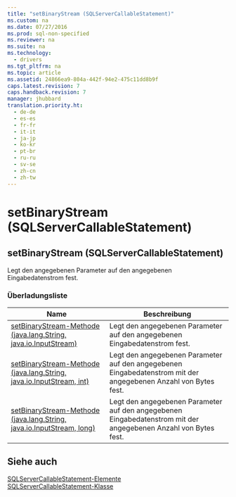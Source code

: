 ```yaml
---
title: "setBinaryStream (SQLServerCallableStatement)"
ms.custom: na
ms.date: 07/27/2016
ms.prod: sql-non-specified
ms.reviewer: na
ms.suite: na
ms.technology: 
  - drivers
ms.tgt_pltfrm: na
ms.topic: article
ms.assetid: 24866ea9-804a-442f-94e2-475c11dd8b9f
caps.latest.revision: 7
caps.handback.revision: 7
manager: jhubbard
translation.priority.ht: 
  - de-de
  - es-es
  - fr-fr
  - it-it
  - ja-jp
  - ko-kr
  - pt-br
  - ru-ru
  - sv-se
  - zh-cn
  - zh-tw
---
```

# setBinaryStream (SQLServerCallableStatement)
    
## setBinaryStream \(SQLServerCallableStatement\)  
 Legt den angegebenen Parameter auf den angegebenen Eingabedatenstrom fest.  
  
### Überladungsliste  
  
|Name|Beschreibung|  
|----------|------------------|  
|[setBinaryStream-Methode &#40;java.lang.String, java.io.InputStream&#41;](../content/setBinaryStream-Method--java.lang.String--java.io.InputStream-.md)|Legt den angegebenen Parameter auf den angegebenen Eingabedatenstrom fest.|  
|[setBinaryStream-Methode &#40;java.lang.String, java.io.InputStream, int&#41;](../content/setBinaryStream-Method---java.lang.String--java.io.InputStream--int-.md)|Legt den angegebenen Parameter auf den angegebenen Eingabedatenstrom mit der angegebenen Anzahl von Bytes fest.|  
|[setBinaryStream-Methode &#40;java.lang.String, java.io.InputStream, long&#41;](../content/setBinaryStream-Method--java.lang.String--java.io.InputStream--long-.md)|Legt den angegebenen Parameter auf den angegebenen Eingabedatenstrom mit der angegebenen Anzahl von Bytes fest.|  
  
## Siehe auch  
 [SQLServerCallableStatement-Elemente](../content/SQLServerCallableStatement-Members.md)   
 [SQLServerCallableStatement-Klasse](../content/SQLServerCallableStatement-Class.md)  
  
  